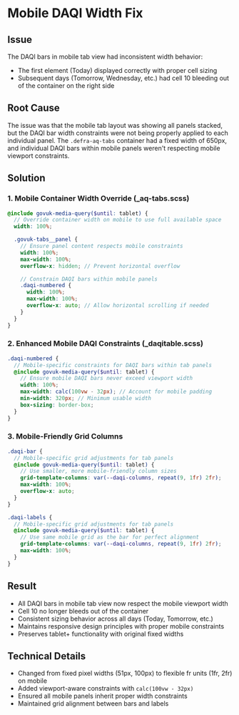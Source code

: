 # Mobile DAQI Width Fix

## Issue

The DAQI bars in mobile tab view had inconsistent width behavior:

- The first element (Today) displayed correctly with proper cell sizing
- Subsequent days (Tomorrow, Wednesday, etc.) had cell 10 bleeding out of the container on the right side

## Root Cause

The issue was that the mobile tab layout was showing all panels stacked, but the DAQI bar width constraints were not being properly applied to each individual panel. The `.defra-aq-tabs` container had a fixed width of 650px, and individual DAQI bars within mobile panels weren't respecting mobile viewport constraints.

## Solution

### 1. Mobile Container Width Override (\_aq-tabs.scss)

```scss
@include govuk-media-query($until: tablet) {
  // Override container width on mobile to use full available space
  width: 100%;

  .govuk-tabs__panel {
    // Ensure panel content respects mobile constraints
    width: 100%;
    max-width: 100%;
    overflow-x: hidden; // Prevent horizontal overflow

    // Constrain DAQI bars within mobile panels
    .daqi-numbered {
      width: 100%;
      max-width: 100%;
      overflow-x: auto; // Allow horizontal scrolling if needed
    }
  }
}
```

### 2. Enhanced Mobile DAQI Constraints (\_daqitable.scss)

```scss
.daqi-numbered {
  // Mobile-specific constraints for DAQI bars within tab panels
  @include govuk-media-query($until: tablet) {
    // Ensure mobile DAQI bars never exceed viewport width
    width: 100%;
    max-width: calc(100vw - 32px); // Account for mobile padding
    min-width: 320px; // Minimum usable width
    box-sizing: border-box;
  }
}
```

### 3. Mobile-Friendly Grid Columns

```scss
.daqi-bar {
  // Mobile-specific grid adjustments for tab panels
  @include govuk-media-query($until: tablet) {
    // Use smaller, more mobile-friendly column sizes
    grid-template-columns: var(--daqi-columns, repeat(9, 1fr) 2fr);
    max-width: 100%;
    overflow-x: auto;
  }
}

.daqi-labels {
  // Mobile-specific grid adjustments for tab panels
  @include govuk-media-query($until: tablet) {
    // Use same mobile grid as the bar for perfect alignment
    grid-template-columns: var(--daqi-columns, repeat(9, 1fr) 2fr);
    max-width: 100%;
  }
}
```

## Result

- All DAQI bars in mobile tab view now respect the mobile viewport width
- Cell 10 no longer bleeds out of the container
- Consistent sizing behavior across all days (Today, Tomorrow, etc.)
- Maintains responsive design principles with proper mobile constraints
- Preserves tablet+ functionality with original fixed widths

## Technical Details

- Changed from fixed pixel widths (51px, 100px) to flexible fr units (1fr, 2fr) on mobile
- Added viewport-aware constraints with `calc(100vw - 32px)`
- Ensured all mobile panels inherit proper width constraints
- Maintained grid alignment between bars and labels
